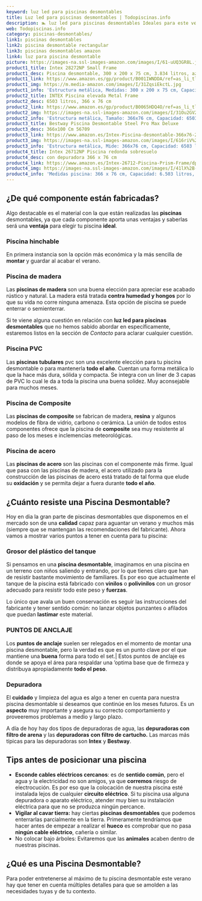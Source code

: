 ```yaml
---
keyword: luz led para piscinas desmontables
title: Luz led para piscinas desmontables | Todopiscinas.info
description: 🏊 luz led para piscinas desmontables Ideales para este verano 2021. Aquí puedes comprar luz led para piscinas desmontables y comparar con otras similares. No dejes escapar luz led para piscinas desmontables a un precio realmente tentador.
web: Todopiscinas.info
category: piscinas-desmontables/
link1: piscinas desmontables
link2: piscina desmontable rectangular
link3: piscinas desmontables amazon
link4: luz para piscina desmontable
picture: https://images-na.ssl-images-amazon.com/images/I/61-uUQ3GR8L.jpg
product1_title: Intex 28272NP Small Frame
product1_desc: Piscina desmontable, 300 x 200 x 75 cm, 3.834 litros, azul
product1_link: https://www.amazon.es/gp/product/B001IWNDDA/ref=as_li_tl?ie=UTF8&camp=3638&creative=24630&creativeASIN=B001IWNDDA&linkCode=as2&tag=todopiscinas0e-21&linkId=25b9d647487c889cb6ef56ed63f50ca1
product1_img: https://m.media-amazon.com/images/I/31ZqsiEkctL.jpg
product1_info: 'Estructura metálica, Medidas: 300 x 200 x 75 cm, Capacidad: 3.834 litros, Para 6 personas (+ 6 años), Fácil montaje, Forma rectangular'
product2_title: INTEX Piscina elevada Metal Frame
product2_desc: 6503 litros, 366 x 76 cm
product2_link: https://www.amazon.es/gp/product/B0065HDQ4O/ref=as_li_tl?ie=UTF8&camp=3638&creative=24630&creativeASIN=B0065HDQ4O&linkCode=as2&tag=todopiscinas0e-21&linkId=ed2430e3ba564d3527ee103df33ed7b3
product2_img: https://images-na.ssl-images-amazon.com/images/I/31Ou2GV2SAL.jpg
product2_info: 'Estructura metálica, Tamaño: 366x76 cm, Capacidad: 6503 litros, Forma circular, De 4 a 7 personas (+6 años)'
product3_title: Bestway Piscina Desmontable Steel Pro Max Deluxe
product3_desc: 366x100 Cm 56709
product3_link: https://www.amazon.es/Intex-Piscina-desmontable-366x76-28210NP/dp/B0065HDQ4O?__mk_es_ES=%C3%85M%C3%85%C5%BD%C3%95%C3%91&crid=25UQGV9HG2INI&dchild=1&keywords=piscinas+desmontables&qid=1615854176&sprefix=piscinas+dem%2Caps%2C201&sr=8-5&linkCode=ll1&tag=todopiscinas0e-21&linkId=34f200977c6cbaab1f3f4d9ac0e64755&language=es_ES&ref_=as_li_ss_tl
product3_img: https://images-na.ssl-images-amazon.com/images/I/616riV%2BiY3L.jpg
product3_info: 'Estructura metálica, Mide: 366x76 cm, Capacidad: 6503 litros, De 4 a 7 personas mayores de 6 años, Forma circular, Tecnología Super-Tough'
product4_title: Intex 26712NP Piscina redonda sobresuelo
product4_desc: con depuradora 366 x 76 cm
product4_link: https://www.amazon.es/Intex-26712-Piscina-Prism-Frame/dp/B07FB823GL?__mk_es_ES=%C3%85M%C3%85%C5%BD%C3%95%C3%91&dchild=1&keywords=piscinas+desmontables+con+depuradora&qid=1615936418&sr=8-5&linkCode=ll1&tag=todopiscinas0e-21&linkId=d98699de7830cd471766fa1daa36de34&language=es_ES&ref_=as_li_ss_tl
product4_img: https://images-na.ssl-images-amazon.com/images/I/41lX%2B-YpibL.jpg
product4_info: 'Medidas piscina: 366 x 76 cm, Capacidad: 6.503 litros, Incluye depuradora de cartucha A, Lona resistente triple capa'
---
```




## ¿De qué componente están fabricadas?

Algo destacable es el material con la que están realizadas las **piscinas** desmontables, ya que cada componente aporta unas ventajas y saberlas  será una **ventaja** para elegir tu piscina **ideal**.


### Piscina hinchable

En primera instancia son la opción más económica y la más sencilla de **montar** y guardar al acabar el verano.


### Piscina de madera

Las **piscinas de madera** son una buena elección para apreciar ese acabado rústico y natural. La madera está tratada **contra humedad y hongos** por lo que su vida no corre ninguna amenaza. Esta opción de piscina se puede enterrar o semienterrar.

Si te viene alguna cuestión en relación con **luz led para piscinas desmontables** que no hemos sabido abordar en específicamente, estaremos listos en la sección de _Contacto_ para aclarar cualquier cuestión.


### Piscina  PVC

Las **piscinas tubulares** pvc son una excelente elección para tu piscina desmontable o para mantenerla **todo el año**. Cuentan una forma metálica lo que la hace más dura, sólida y compacta. Se integra con un liner de 3 capas de PVC lo cual le da a toda la piscina una buena solidez. Muy aconsejable para muchos meses.


### Piscina de Composite

Las **piscinas de composite** se fabrican de madera, **resina** y algunos modelos de fibra de vidrio, carbono o cerámica. La unión de todos estos componentes ofrece que la piscina de **composite** sea muy resistente al paso de los meses e inclemencias meteorológicas.


### Piscina de acero

Las **piscinas de acero** son las piscinas con el componente más firme. Igual que pasa con las piscinas de madera, el acero utilizado para la construcción de las piscinas de acero está tratado de tal forma que elude su **oxidación** y se permita dejar a fuera durante **todo el año**.


## ¿Cuánto resiste una Piscina Desmontable?

Hoy en dia la gran parte de piscinas desmontables que disponemos en el mercado son de una **calidad** capaz para aguantar un verano y muchos más (siempre que se mantengan las recomendaciones del fabricante). Ahora vamos a mostrar varios puntos a tener en cuenta para tu piscina:


### Grosor del plástico del tanque

Si pensamos en una **piscina desmontable**, imaginamos en una piscina en un terreno con niños saliendo y entrando, por lo que tienes claro que han de resistir bastante movimiento de familiares. Es por eso que actualmente el tanque de la piscina está fabricado con **vinilos** o **polivinilos** con un grosor adecuado para resistir todo este peso y **fuerzas**.

Lo único que avala un	 buen conservación es seguir las instrucciones del fabricante y tener sentido común: no lanzar objetos punzantes o afilados que puedan **lastimar** este material.


### PUNTOS DE ANCLAJE

Los **puntos de anclaje** suelen ser relegados en el momento de montar una piscina desmontable, pero la verdad es que es un punto clave por el que mantiene una **buena** forma para todo el set.| Estos puntos de anclaje es donde se apoya el área para respaldar una ’optima base que de firmeza y distribuya apropiadamente **todo el peso**.


### Depuradora

El **cuidado** y limpieza del agua es algo a tener en cuenta para nuestra piscina desmontable si deseamos que continúe en los meses futuros. Es un **aspecto** muy importante y asegura su correcto comportamiento y proveeremos problemas a medio y largo plazo.

A día de hoy hay dos tipos de depuradoras de agua, las **depuradoras con filtro de arena** y  las **depuradoras** **con filtro de cartucho.** Las marcas más típicas para las depuradoras son **Intex** y **Bestway**.

<brand-panel :title=product1_title :desc=product1_desc :img=product1_img :link=product1_link></brand-panel>


## Tips antes de posicionar una piscina



*   **Esconde cables eléctricos cercanos**: es de **sentido común**, pero el agua y la electricidad no son amigos, ya que **corremos** riesgo de electrocución. Es por eso que la colocación de nuestra piscina esté instalada lejos de cualquier **circuito eléctrico**. Si tu piscina usa alguna depuradora o aparato eléctrico, atender muy bien su instalación eléctrica para que no se produzca ningún percance.
*   **Vigilar al cavar tierra:** hay ciertas **piscinas desmontables** que podemos enterrarlas parcialmente en la tierra. Primeramente tendríamos que hacer antes de empezar a realizar el **hueco** es comprobar que no pasa **ningún cable eléctrico**, cañería o similar.
*   No colocar bajo árboles: Evitaremos que las **animales** acaben dentro de nuestras piscinas.

<stats-list :link1=link1 :link2=link2 :link3=link3 :link4=link4 :category=category></stats-list>
## ¿Qué es una Piscina Desmontable?



Para poder entretenerse al máximo de tu piscina desmontable este verano  hay que tener en cuenta múltiples detalles para que se amolden a las necesidades tuyas y de tu contexto.

<external-banner></external-banner>
